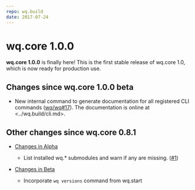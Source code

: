 ```yaml
---
repo: wq.build
date: 2017-07-24
---
```


# wq.core 1.0.0

**wq.core 1.0.0** is finally here!  This is the first stable release of wq.core 1.0, which is now ready for production use. 

## Changes since wq.core 1.0.0 beta
 * New internal command to generate documentation for all registered CLI commands ([wq/wq#17](https://github.com/wq/wq/issues/17)).  The documentation is online at <../wq.build/cli.md>.

##  Other changes since wq.core 0.8.1

* [Changes in Alpha](./wq.build-1.0.0a1.md)
  * List installed wq.* submodules and warn if any are missing. ([#1](https://github.com/wq/wq.build/issues/1))

* [Changes in Beta](./wq.build-1.0.0b1.md)
  * Incorporate `wq versions` command from wq.start
